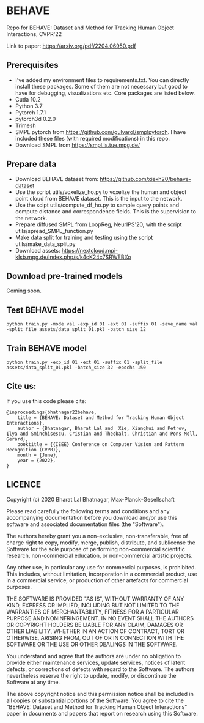 # BEHAVE
Repo for BEHAVE: Dataset and Method for Tracking Human Object Interactions, CVPR'22

Link to paper: https://arxiv.org/pdf/2204.06950.pdf

## Prerequisites
- I've added my environment files to requirements.txt. You can directly install these packages. Some of them are not necessary but good to have for debugging, visualizations etc. Core packages are listed below.
- Cuda 10.2
- Python 3.7
- Pytorch 1.7.1
- pytorch3d 0.2.0
- Trimesh
- SMPL pytorch from https://github.com/gulvarol/smplpytorch. I have included these files (with required modifications) in this repo.
- Download SMPL from https://smpl.is.tue.mpg.de/

## Prepare data
- Download BEHAVE dataset from: https://github.com/xiexh20/behave-dataset
- Use the script utils/voxelize_ho.py to voxelize the human and object point cloud from BEHAVE dataset. This is the input to the network.
- Use the scipt utils/compute_df_ho.py to sample query points and compute distance and correspondence fields. This is the supervision to the network.
- Prepare diffused SMPL from LoopReg, NeurIPS'20, with the script utils/spread_SMPL_function.py
- Make data split for training and testing using the script utils/make_data_split.py
- Download assets: https://nextcloud.mpi-klsb.mpg.de/index.php/s/k4cK24c7SRWEBXo

## Download pre-trained models
Coming soon.

## Test BEHAVE model
```python train.py -mode val -exp_id 01 -ext 01 -suffix 01 -save_name val -split_file assets/data_split_01.pkl -batch_size 12```
## Train BEHAVE model
```python train.py -exp_id 01 -ext 01 -suffix 01 -split_file assets/data_split_01.pkl -batch_size 32 -epochs 150```

## Cite us:
If you use this code please cite: </br>
```
@inproceedings{bhatnagar22behave,
    title = {BEHAVE: Dataset and Method for Tracking Human Object Interactions},
    author = {Bhatnagar, Bharat Lal and  Xie, Xianghui and Petrov, Ilya and Sminchisescu, Cristian and Theobalt, Christian and Pons-Moll, Gerard},
    booktitle = {{IEEE} Conference on Computer Vision and Pattern Recognition (CVPR)},
    month = {June},
    year = {2022},
}
```

## LICENCE
Copyright (c) 2020 Bharat Lal Bhatnagar, Max-Planck-Gesellschaft

Please read carefully the following terms and conditions and any accompanying documentation before you download and/or use this software and associated documentation files (the "Software").

The authors hereby grant you a non-exclusive, non-transferable, free of charge right to copy, modify, merge, publish, distribute, and sublicense the Software for the sole purpose of performing non-commercial scientific research, non-commercial education, or non-commercial artistic projects.

Any other use, in particular any use for commercial purposes, is prohibited. This includes, without limitation, incorporation in a commercial product, use in a commercial service, or production of other artefacts for commercial purposes.

THE SOFTWARE IS PROVIDED "AS IS", WITHOUT WARRANTY OF ANY KIND, EXPRESS OR IMPLIED, INCLUDING BUT NOT LIMITED TO THE WARRANTIES OF MERCHANTABILITY, FITNESS FOR A PARTICULAR PURPOSE AND NONINFRINGEMENT. IN NO EVENT SHALL THE AUTHORS OR COPYRIGHT HOLDERS BE LIABLE FOR ANY CLAIM, DAMAGES OR OTHER LIABILITY, WHETHER IN AN ACTION OF CONTRACT, TORT OR OTHERWISE, ARISING FROM, OUT OF OR IN CONNECTION WITH THE SOFTWARE OR THE USE OR OTHER DEALINGS IN THE SOFTWARE.

You understand and agree that the authors are under no obligation to provide either maintenance services, update services, notices of latent defects, or corrections of defects with regard to the Software. The authors nevertheless reserve the right to update, modify, or discontinue the Software at any time.

The above copyright notice and this permission notice shall be included in all copies or substantial portions of the Software. You agree to cite the "BEHAVE: Dataset and Method for Tracking Human Object Interactions" paper in documents and papers that report on research using this Software.

